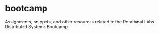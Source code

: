 # bootcamp
Assignments, snippets, and other resources related to the Rotational Labs Distributed Systems Bootcamp
